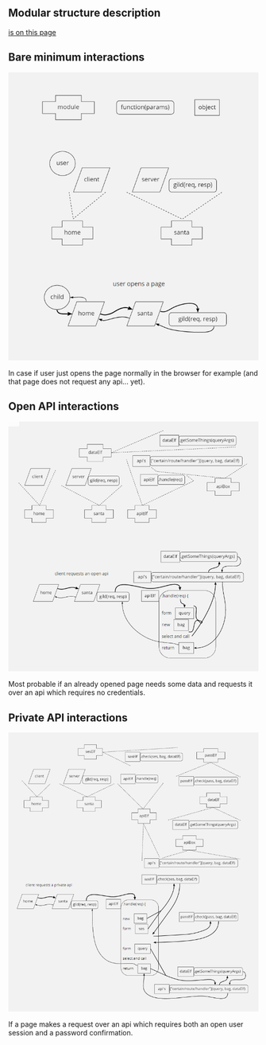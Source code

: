 ## Modular structure description
[is on this page](https://github.com/UniBreakfast/lapland-js-spec/blob/master/README.md#modular-structure)

## Bare minimum interactions
![Bare minimum interactions](https://raw.githubusercontent.com/UniBreakfast/lapland-js-spec/master/bare%20minimum%20interactions.png)

In case if user just opens the page normally in the browser for example (and that page does not request any api... yet).

## Open API interactions
![Open API interactions](https://raw.githubusercontent.com/UniBreakfast/lapland-js-spec/master/open%20api%20interactions.png)

Most probable if an already opened page needs some data and requests it over an api which requires no credentials.

## Private API interactions
![Open API interactions](https://raw.githubusercontent.com/UniBreakfast/lapland-js-spec/master/private%20api%20interactions.png)

If a page makes a request over an api which requires both an open user session and a password confirmation.
